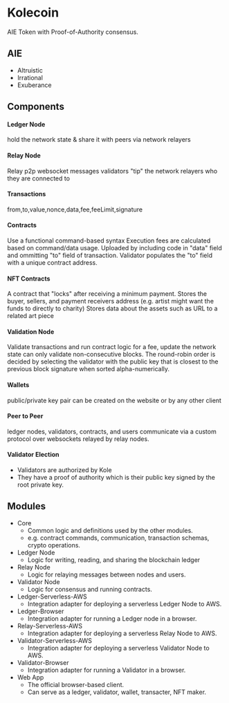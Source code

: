 # Kolecoin
AIE Token with Proof-of-Authority consensus.

## AIE
- Altruistic
- Irrational
- Exuberance

## Components
#### Ledger Node
hold the network state & share it with peers via network relayers
#### Relay Node
Relay p2p websocket messages
validators "tip" the network relayers who they are connected to
#### Transactions
from,to,value,nonce,data,fee,feeLimit,signature
#### Contracts
Use a functional command-based syntax
Execution fees are calculated based on command/data usage.
Uploaded by including code in "data" field and ommitting "to" field of transaction. Validator populates the "to" field with a unique contract address.
#### NFT Contracts
A contract that "locks" after receiving a minimum payment. 
Stores the buyer, sellers, and payment receivers address (e.g. artist might want the funds to directly to charity)
Stores data about the assets such as URL to a related art piece
#### Validation Node
Validate transactions and run contract logic for a fee, update the network state
can only validate non-consecutive blocks. The round-robin order is decided by selecting the validator with the public key that 
is closest to the previous block signature when sorted alpha-numerically.
#### Wallets
public/private key pair can be created on the website or by any other client
#### Peer to Peer
ledger nodes, validators, contracts, and users communicate via a custom protocol over websockets relayed by relay nodes.
#### Validator Election
- Validators are authorized by Kole
- They have a proof of authority which is their public key signed by the root private key.


## Modules
- Core
    - Common logic and definitions used by the other modules.
    - e.g. contract commands, communication, transaction schemas, crypto operations.
- Ledger Node
    - Logic for writing, reading, and sharing the blockchain ledger
- Relay Node
    - Logic for relaying messages between nodes and users.
- Validator Node
    - Logic for consensus and running contracts.
- Ledger-Serverless-AWS
    - Integration adapter for deploying a serverless Ledger Node to AWS.
- Ledger-Browser
    - Integration adapter for running a Ledger node in a browser.
- Relay-Serverless-AWS
    - Integration adapter for deploying a serverless Relay Node to AWS.
- Validator-Serverless-AWS
    - Integration adapter for deploying a serverless Validator Node to AWS.
- Validator-Browser
    - Integration adapter for running a Validator in a browser.
- Web App
    - The official browser-based client. 
    - Can serve as a ledger, validator, wallet, transacter, NFT maker. 
